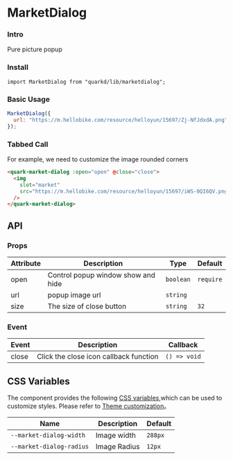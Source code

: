 # MarketDialog

### Intro

Pure picture popup

### Install

```tsx
import MarketDialog from "quarkd/lib/marketdialog";
```

### Basic Usage

```js
MarketDialog({
  url: "https://m.hellobike.com/resource/helloyun/15697/Zj-NfJdxdA.png",
});
```

### Tabbed Call

For example, we need to customize the image rounded corners

```html
<quark-market-dialog :open="open" @close="close">
  <img
    slot="market"
    src="https://m.hellobike.com/resource/helloyun/15697/iWS-0QI6QV.png"
  />
</quark-market-dialog>
```

## API

### Props

| Attribute | Description                        | Type      | Default   |
| --------- | ---------------------------------- | --------- | --------- |
| open      | Control popup window show and hide | `boolean` | `require` |
| url       | popup image url                    | `string`  |           |
| size      | The size of close button           | `string`  | `32`      |

### Event

| Event | Description                            | Callback     |
| ----- | -------------------------------------- | ------------ |
| close | Click the close icon callback function | `() => void` |

## CSS Variables

The component provides the following [CSS variables](https://developer.mozilla.org/zh-CN/docs/Web/CSS/Using_CSS_custom_properties),which can be used to customize styles. Please refer to [Theme customization](#/zh-CN/guide/theme)。

| Name                     | Description  | Default |
| ------------------------ | ------------ | ------- |
| `--market-dialog-width`  | Image width  | `288px` |
| `--market-dialog-radius` | Image Radius | `12px`  |

